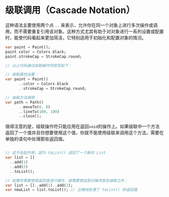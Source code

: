 # 级联调用（Cascade Notation）

这种语法主要使用两个点 `..` 来表示，允许你在同一个对象上进行多次操作或调用，而不需要重复引用该对象。这种方式尤其有助于对对象进行一系列设置或配置时，能使代码看起来更加简洁，它特别适用于初始化和配置对象的情况。 

```dart
var paint = Paint();
paint.color = Colors.black;
paint.strokeCap = StrokeCap.round;

// 以上代码通过级联操作符简写如下：

// 级联属性设置：
var paint = Paint()
      ..color = Colors.black
      ..strokeCap = StrokeCap.round;

// 级联方法调用
var path = Path()
      ..moveTo(0, 0)
      ..lineTo(100, 100)
      ..close();
```

值得注意的是，级联操作符只能应用在返回`void`的操作上。如果级联中一个方法返回了一个值并且你想要使用这个值，你就不能使用级联来调用这个方法。需要在单独的语句中处理那些返回值。

```dart

// 这不会起作用，因为 toList() 返回了一个新的 List
var list = []
  ..add(1)
  ..add(2)
  ..toList(); 

// 如果你需要使用返回值进行操作，就需要把这部分操作放在级联之外：
var list = []..add(1)..add(2);
var newList = list.toList(); // 正确地处理了 toList() 的返回值
```